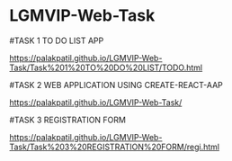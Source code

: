 # LGMVIP-Web-Task
#TASK 1 TO DO LIST APP

https://palakpatil.github.io/LGMVIP-Web-Task/Task%201%20TO%20DO%20LIST/TODO.html

#TASK 2 WEB APPLICATION USING CREATE-REACT-AAP

https://palakpatil.github.io/LGMVIP-Web-Task/

#TASK 3 REGISTRATION FORM

https://palakpatil.github.io/LGMVIP-Web-Task/Task%203%20REGISTRATION%20FORM/regi.html

